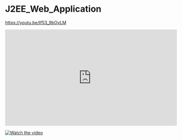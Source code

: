 # J2EE_Web_Application

https://youtu.be/tf53_9bOvLM

<iframe width="560" height="315" src="https://www.youtube.com/embed/tf53_9bOvLM" frameborder="0" allow="accelerometer; autoplay; encrypted-media; gyroscope; picture-in-picture" allowfullscreen></iframe>

[![Watch the video](https://i.imgur.com/vKb2F1B.png)](https://youtu.be/tf53_9bOvLM)
